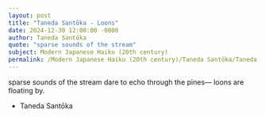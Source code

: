 ```yaml
---
layout: post
title: "Taneda Santōka - Loons"
date: 2024-12-30 12:00:00 -0000
author: Taneda Santōka
quote: "sparse sounds of the stream"
subject: Modern Japanese Haiku (20th century)
permalink: /Modern Japanese Haiku (20th century)/Taneda Santōka/Taneda Santōka - Loons
---
```


sparse sounds of the stream
dare to echo through the pines—
loons are floating by.

- Taneda Santōka
